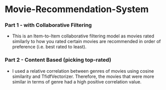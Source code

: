 # Movie-Recommendation-System

### Part 1 - with Collaborative Filtering
- This is an Item-to-Item collaborative filtering model as movies rated similarly to how you rated certain movies are recommended in order of preference (i.e. best rated to least).


### Part 2 - Content Based (picking top-rated)
- I used a relative correlation between genres of movies using cosine similarity and TfidfVectorizer. Therefore, the movies that were more similar in terms of genre had a high positive correlation value.
